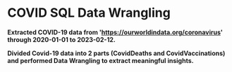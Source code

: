 # COVID SQL Data Wrangling

**Extracted COVID-19 data from 'https://ourworldindata.org/coronavirus' through 2020-01-01 to 2023-02-12.**

**Divided Covid-19 data into 2 parts (CovidDeaths and CovidVaccinations) and performed Data Wrangling to extract meaningful insights.**


